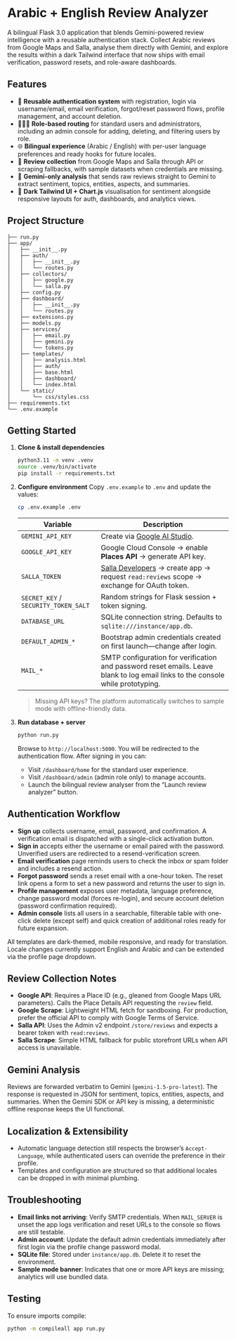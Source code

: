 # Arabic + English Review Analyzer

A bilingual Flask 3.0 application that blends Gemini-powered review intelligence with a reusable authentication stack. Collect Arabic reviews from Google Maps and Salla, analyse them directly with Gemini, and explore the results within a dark Tailwind interface that now ships with email verification, password resets, and role-aware dashboards.

## Features
- 🔐 **Reusable authentication system** with registration, login via username/email, email verification, forgot/reset password flows, profile management, and account deletion.
- 🧑‍🤝‍🧑 **Role-based routing** for standard users and administrators, including an admin console for adding, deleting, and filtering users by role.
- 🌐 **Bilingual experience** (Arabic / English) with per-user language preferences and ready hooks for future locales.
- 🧭 **Review collection** from Google Maps and Salla through API or scraping fallbacks, with sample datasets when credentials are missing.
- 🤖 **Gemini-only analysis** that sends raw reviews straight to Gemini to extract sentiment, topics, entities, aspects, and summaries.
- 🎨 **Dark Tailwind UI + Chart.js** visualisation for sentiment alongside responsive layouts for auth, dashboards, and analytics views.

## Project Structure
```
├── run.py
├── app/
│   ├── __init__.py
│   ├── auth/
│   │   ├── __init__.py
│   │   └── routes.py
│   ├── collectors/
│   │   ├── google.py
│   │   └── salla.py
│   ├── config.py
│   ├── dashboard/
│   │   ├── __init__.py
│   │   └── routes.py
│   ├── extensions.py
│   ├── models.py
│   ├── services/
│   │   ├── email.py
│   │   ├── gemini.py
│   │   └── tokens.py
│   ├── templates/
│   │   ├── analysis.html
│   │   ├── auth/
│   │   ├── base.html
│   │   ├── dashboard/
│   │   └── index.html
│   └── static/
│       └── css/styles.css
├── requirements.txt
└── .env.example
```

## Getting Started
1. **Clone & install dependencies**
   ```bash
   python3.11 -m venv .venv
   source .venv/bin/activate
   pip install -r requirements.txt
   ```

2. **Configure environment**
   Copy `.env.example` to `.env` and update the values:
   ```bash
   cp .env.example .env
   ```

   | Variable | Description |
   | --- | --- |
   | `GEMINI_API_KEY` | Create via [Google AI Studio](https://aistudio.google.com/app/apikey). |
   | `GOOGLE_API_KEY` | Google Cloud Console → enable **Places API** → generate API key. |
   | `SALLA_TOKEN` | [Salla Developers](https://developers.salla.sa/) → create app → request `read:reviews` scope → exchange for OAuth token. |
   | `SECRET_KEY` / `SECURITY_TOKEN_SALT` | Random strings for Flask session + token signing. |
   | `DATABASE_URL` | SQLite connection string. Defaults to `sqlite:///instance/app.db`. |
   | `DEFAULT_ADMIN_*` | Bootstrap admin credentials created on first launch—change after login. |
   | `MAIL_*` | SMTP configuration for verification and password reset emails. Leave blank to log email links to the console while prototyping. |

   > Missing API keys? The platform automatically switches to sample mode with offline-friendly data.

3. **Run database + server**
   ```bash
   python run.py
   ```
   Browse to `http://localhost:5000`. You will be redirected to the authentication flow. After signing in you can:
   - Visit `/dashboard/home` for the standard user experience.
   - Visit `/dashboard/admin` (admin role only) to manage accounts.
   - Launch the bilingual review analyser from the “Launch review analyzer” button.

## Authentication Workflow
- **Sign up** collects username, email, password, and confirmation. A verification email is dispatched with a single-click activation button.
- **Sign in** accepts either the username or email paired with the password. Unverified users are redirected to a resend-verification screen.
- **Email verification** page reminds users to check the inbox or spam folder and includes a resend action.
- **Forgot password** sends a reset email with a one-hour token. The reset link opens a form to set a new password and returns the user to sign in.
- **Profile management** exposes user metadata, language preference, change password modal (forces re-login), and secure account deletion (password confirmation required).
- **Admin console** lists all users in a searchable, filterable table with one-click delete (except self) and quick creation of additional roles ready for future expansion.

All templates are dark-themed, mobile responsive, and ready for translation. Locale changes currently support English and Arabic and can be extended via the profile page dropdown.

## Review Collection Notes
- **Google API**: Requires a Place ID (e.g., gleaned from Google Maps URL parameters). Calls the Place Details API requesting the `review` field.
- **Google Scrape**: Lightweight HTML fetch for sandboxing. For production, prefer the official API to comply with Google Terms of Service.
- **Salla API**: Uses the Admin v2 endpoint `/store/reviews` and expects a bearer token with `read:reviews`.
- **Salla Scrape**: Simple HTML fallback for public storefront URLs when API access is unavailable.

## Gemini Analysis
Reviews are forwarded verbatim to Gemini (`gemini-1.5-pro-latest`). The response is requested in JSON for sentiment, topics, entities, aspects, and summaries. When the Gemini SDK or API key is missing, a deterministic offline response keeps the UI functional.

## Localization & Extensibility
- Automatic language detection still respects the browser’s `Accept-Language`, while authenticated users can override the preference in their profile.
- Templates and configuration are structured so that additional locales can be dropped in with minimal plumbing.

## Troubleshooting
- **Email links not arriving**: Verify SMTP credentials. When `MAIL_SERVER` is unset the app logs verification and reset URLs to the console so flows are still testable.
- **Admin account**: Update the default admin credentials immediately after first login via the profile change password modal.
- **SQLite file**: Stored under `instance/app.db`. Delete it to reset the environment.
- **Sample mode banner**: Indicates that one or more API keys are missing; analytics will use bundled data.

## Testing
To ensure imports compile:
```bash
python -m compileall app run.py
```
